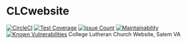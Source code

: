 # CLCwebsite
[![CircleCI](https://circleci.com/gh/WebJamApps/CLCwebsite.svg?style=svg)](https://circleci.com/gh/WebJamApps/CLCwebsite)
[![Test Coverage](https://api.codeclimate.com/v1/badges/37cf823475ebe9f334ef/test_coverage)](https://codeclimate.com/github/WebJamApps/CLCwebsite/test_coverage)
[![Issue Count](https://codeclimate.com/github/WebJamApps/CLCwebsite/badges/issue_count.svg)](https://codeclimate.com/github/WebJamApps/CLCwebsite/issues)
[![Maintainability](https://api.codeclimate.com/v1/badges/37cf823475ebe9f334ef/maintainability)](https://codeclimate.com/github/WebJamApps/CLCwebsite/maintainability)
[![Known Vulnerabilities](https://snyk.io/test/github/webjamapps/combined-front/badge.svg)](https://snyk.io/test/github/webjamapps/combined-front)
College Lutheran Church Website, Salem VA
